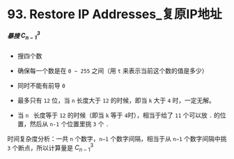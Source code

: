 # 93. Restore IP Addresses_复原IP地址



##### 暴搜 $C_{n-1}^{3}$

- 搜四个数

- 确保每一个数是在 `0 ~ 255` 之间（用 `t` 来表示当前这个数的值是多少）

- 同时不能有前导 `0`



- 最多只有 `12` 位，当 `n` 长度大于 `12` 的时候，即当 `k` 大于 `4` 时，一定无解。

- 当 `n ` 长度等于 `12` 的时候（即当 `k` 等于 `4`时），相当于给了 `11` 个可以放 `.` 的位置，然后从 `n-1` 个位置里挑 `3` 个 `.`



时间复杂度分析：一共 `n` 个数字，`n−1` 个数字间隔，相当于从 `n−1` 个数字间隔中挑 `3` 个断点，所以计算量是 $C_{n-1}^{3}$

